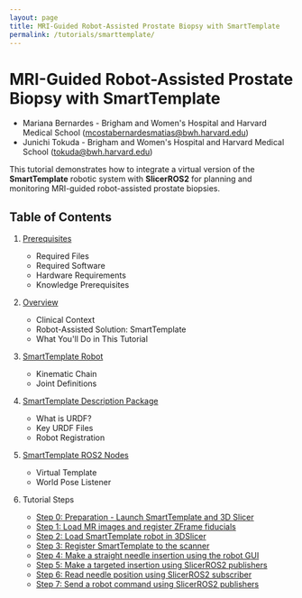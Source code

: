 ```yaml
---
layout: page
title: MRI-Guided Robot-Assisted Prostate Biopsy with SmartTemplate
permalink: /tutorials/smarttemplate/
---
```


# MRI-Guided Robot-Assisted Prostate Biopsy with SmartTemplate

- Mariana Bernardes - Brigham and Women's Hospital and Harvard Medical School (mcostabernardesmatias@bwh.harvard.edu)
- Junichi Tokuda - Brigham and Women's Hospital and Harvard Medical School (tokuda@bwh.harvard.edu) 

This tutorial demonstrates how to integrate a virtual version of the **SmartTemplate** robotic system with **SlicerROS2** for planning and monitoring MRI-guided robot-assisted prostate biopsies.

## Table of Contents

1. [Prerequisites](prerequisites.html)
   - Required Files
   - Required Software
   - Hardware Requirements
   - Knowledge Prerequisites

2. [Overview](overview.html)
   - Clinical Context
   - Robot-Assisted Solution: SmartTemplate
   - What You'll Do in This Tutorial

3. [SmartTemplate Robot](robot.html)
   - Kinematic Chain
   - Joint Definitions

4. [SmartTemplate Description Package](description.html)
   - What is URDF?
   - Key URDF Files
   - Robot Registration

5. [SmartTemplate ROS2 Nodes](ros2_node.html)
   - Virtual Template
   - World Pose Listener


6. Tutorial Steps
   - [Step 0: Preparation - Launch SmartTemplate and 3D Slicer](0-preparation.html)
   - [Step 1: Load MR images and register ZFrame fiducials](1-load-images.html)
   - [Step 2: Load SmartTemplate robot in 3DSlicer](2-load-robot.html)
   - [Step 3: Register SmartTemplate to the scanner](3-register-smarttemplate.html)
   - [Step 4: Make a straight needle insertion using the robot GUI](4-straight-needle-insertion.html)
   - [Step 5: Make a targeted insertion using SlicerROS2 publishers](5-targeted-insertion.html)
   - [Step 6: Read needle position using SlicerROS2 subscriber](6-read-needle-position.html)
   - [Step 7: Send a robot command using SlicerROS2 publishers](7-send-robot-command.html)

